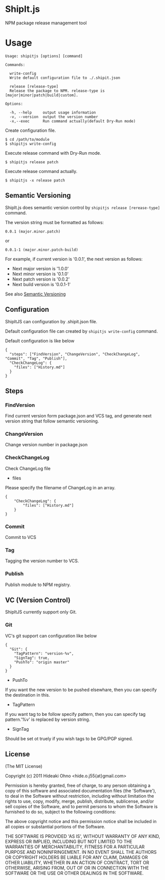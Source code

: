 
# ShipIt.js

  NPM package release management tool

# Usage

    Usage: shipitjs [options] [command]
    
    Commands:
    
      write-config 
      Write default configuration file to ./.shipit.json
      
      release [release-type]
      Release the package to NPM. release-type is [major|minor|patch|build|custom].
    
    Options:
    
      -h, --help     output usage information
      -v, --version  output the version number
      -x,--exec      Run command actually(default Dry-Run mode)

Create configuration file.

    $ cd /path/to/module
    $ shipitjs write-config

Execute release command with Dry-Run mode.

    $ shipitjs release patch
    
Execute release command actually.

    $ shipitjs -x release patch

## Semantic Versioning

ShipIt.js does semantic version control by `shipitjs release [rerease-type]` command.

The version string must be formatted as follows:

    0.0.1 (major.minor.patch)

or

    0.0.1-1 (major.minor.patch-build)

For example, if current version is '0.0.1', the next version as follows:

* Next major version is '1.0.0'
* Next minor version is '0.1.0'
* Next patch version is '0.0.2'
* Next build version is '0.0.1-1'

See also [Semantic Versioning](http://semver.org/)

## Configuration

ShipItJS can configuration by .shipit.json file.

Default configuration file can created by `shipitjs write-config` command.

Default configuration is like below

    {
      "steps": ["FindVersion", "ChangeVersion", "CheckChangeLog", "Commit", "Tag", "Publish"],
      "CheckChangeLog": {
        "files": ["History.md"]
      }
    }

## Steps

### FindVersion

Find current version form package.json and VCS tag, and generate next version string that follow semantic versioning.

### ChangeVersion

Change version number in package.json

### CheckChangeLog

Check ChangeLog file 

* files

Please specify the filename of ChangeLog in an array.

    {
    	"CheckChangeLog": {
    		"files": ["History.md"]
    	}
    }

### Commit

Commit to VCS

### Tag

Tagging the version number to VCS.

### Publish

Publish module to NPM registry.

## VC (Version Control)

ShipItJS currently support only Git.

### Git

VC's git support can configuration like below

    {
      "Git": {
        "TagPattern": "version-%v",
        "SignTag": true,
        "PushTo": "origin master"
      }
    }

* PushTo

If you want the new version to be pushed elsewhare, then you can specify the destination in this. 

* TagPattern

If you want tag to be follow specify pattern, then you can specify tag pattern.'%v' is replaced by version string.

* SignTag

Should be set ot truely if you wish tags to be GPG/PGP signed.

## License 

(The MIT License)

Copyright (c) 2011 Hideaki Ohno &lt;hide.o.j55{at}gmail.com&gt;

Permission is hereby granted, free of charge, to any person obtaining
a copy of this software and associated documentation files (the
'Software'), to deal in the Software without restriction, including
without limitation the rights to use, copy, modify, merge, publish,
distribute, sublicense, and/or sell copies of the Software, and to
permit persons to whom the Software is furnished to do so, subject to
the following conditions:

The above copyright notice and this permission notice shall be
included in all copies or substantial portions of the Software.

THE SOFTWARE IS PROVIDED 'AS IS', WITHOUT WARRANTY OF ANY KIND,
EXPRESS OR IMPLIED, INCLUDING BUT NOT LIMITED TO THE WARRANTIES OF
MERCHANTABILITY, FITNESS FOR A PARTICULAR PURPOSE AND NONINFRINGEMENT.
IN NO EVENT SHALL THE AUTHORS OR COPYRIGHT HOLDERS BE LIABLE FOR ANY
CLAIM, DAMAGES OR OTHER LIABILITY, WHETHER IN AN ACTION OF CONTRACT,
TORT OR OTHERWISE, ARISING FROM, OUT OF OR IN CONNECTION WITH THE
SOFTWARE OR THE USE OR OTHER DEALINGS IN THE SOFTWARE.
